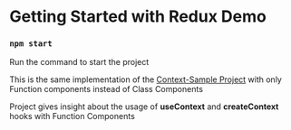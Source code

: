 # Getting Started with Redux Demo

### `npm start`
Run the command to start the project

This is the same implementation of the [Context-Sample Project](../Context-Sample/) with only Function components instead of Class Components

Project gives insight about the usage of **useContext** and **createContext** hooks with Function Components